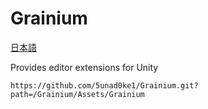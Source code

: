 # Grainium

[日本語](README_JA.md)

Provides editor extensions for Unity

```
https://github.com/5unad0ke1/Grainium.git?path=/Grainium/Assets/Grainium
```